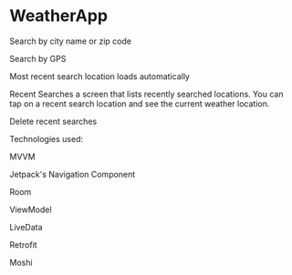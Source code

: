 # WeatherApp

Search by city name or zip code

Search by GPS

Most recent search location loads automatically

Recent Searches a screen that lists recently searched locations. 
You can tap on a recent search location and see the current weather location.

Delete recent searches

Technologies used:

MVVM

Jetpack's Navigation Component

Room

ViewModel

LiveData

Retrofit

Moshi
